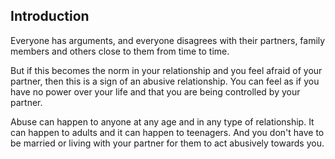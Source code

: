 ##  Introduction

Everyone has arguments, and everyone disagrees with their partners, family
members and others close to them from time to time.

But if this becomes the norm in your relationship and you feel afraid of your
partner, then this is a sign of an abusive relationship. You can feel as if
you have no power over your life and that you are being controlled by your
partner.

Abuse can happen to anyone at any age and in any type of relationship. It can
happen to adults and it can happen to teenagers. And you don't have to be
married or living with your partner for them to act abusively towards you.
